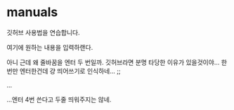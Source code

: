 # manuals
깃허브 사용법을 연습합니다.

여기에 원하는 내용을 입력하랜다.

아니 근데 왜 줄바꿈을 엔터 두 번일까. 깃허브라면 분명 타당한 이유가 있을것이야...
한 번만 엔터한건데 걍 띄어쓰기로 인식하네... ;; 

...




...엔터 4번 쓴다고 두줄 띄워주지는 않네.
